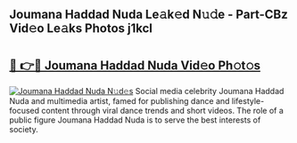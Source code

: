 ## Joumana Haddad Nuda Le𝚊k𝚎d N𝚞𝚍e - Part-CBz Vid𝚎o Le𝚊ks Photos j1kcl

# <h2><a href="http://fbfvv2q.evod.top/?m=Joumana+Haddad+Nuda">🔗 👉🔴 Joumana Haddad Nuda Vid𝚎o Ph𝚘t𝚘s</a></h2>

[![Joumana Haddad Nuda N𝚞d𝚎s](https://i.imgur.com/8V9OHl7.gif)](http://fbfvv2q.evod.top/?m=Joumana+Haddad+Nuda)
Social media celebrity Joumana Haddad Nuda and multimedia artist, famed for publishing dance and lifestyle-focused content through viral dance trends and short videos. The role of a public figure Joumana Haddad Nuda is to serve the best interests of society. 
